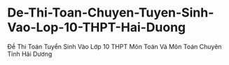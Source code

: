 # De-Thi-Toan-Chuyen-Tuyen-Sinh-Vao-Lop-10-THPT-Hai-Duong
Đề Thi Toán Tuyển Sinh Vào Lớp 10 THPT Môn Toán Và Môn Toán Chuyên Tỉnh Hải Dương
